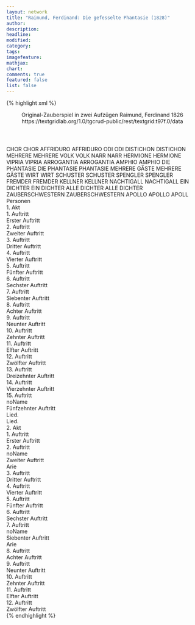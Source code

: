 ```yaml
---
layout: network
title: "Raimund, Ferdinand: Die gefesselte Phantasie (1828)"
author:
description:
headline:
modified:
category:
tags:
imagefeature:
mathjax:
chart:
comments: true
featured: false
list: false
---
```

{% highlight xml %}
<?xml-model href="https://raw.githubusercontent.com/DLiNa/project/master/rules/lina.rnc"?><?xml-model href="https://raw.githubusercontent.com/DLiNa/project/master/rules/lina.sch"?>
<play xmlns="http://lina.digital">
  <header>
    <title>Die gefesselte Phantasie</title>
    <subtitle>Original-Zauberspiel in zwei Aufzügen</subtitle>
    <genretitle/>
    <author>Raimund, Ferdinand</author>
    <date type="print" when="1837"/>
    <date type="premiere" when="1828"/>
    <date type="written" when="1826">1826</date>
    <source>https://textgridlab.org/1.0/tgcrud-public/rest/textgrid:t97f.0/data</source>
  </header>
  <personae>
    <character>
      <name>CHOR</name>
      <alias xml:id="chor">
        <name>CHOR</name>
      </alias>
    </character>
    <character>
      <name>AFFRIDURO</name>
      <alias xml:id="affriduro">
        <name>AFFRIDURO</name>
      </alias>
    </character>
    <character>
      <name>ODI</name>
      <alias xml:id="odi">
        <name>ODI</name>
      </alias>
    </character>
    <character>
      <name>DISTICHON</name>
      <alias xml:id="distichon">
        <name>DISTICHON</name>
      </alias>
    </character>
    <character>
      <name>MEHRERE</name>
      <alias xml:id="mehrere">
        <name>MEHRERE</name>
      </alias>
    </character>
    <character>
      <name>VOLK</name>
      <alias xml:id="volk">
        <name>VOLK</name>
      </alias>
    </character>
    <character>
      <name>NARR</name>
      <alias xml:id="narr">
        <name>NARR</name>
      </alias>
    </character>
    <character>
      <name>HERMIONE</name>
      <alias xml:id="hermione">
        <name>HERMIONE</name>
      </alias>
    </character>
    <character>
      <name>VIPRIA</name>
      <alias xml:id="vipria">
        <name>VIPRIA</name>
      </alias>
    </character>
    <character>
      <name>ARROGANTIA</name>
      <alias xml:id="arrogantia">
        <name>ARROGANTIA</name>
      </alias>
    </character>
    <character>
      <name>AMPHIO</name>
      <alias xml:id="amphio">
        <name>AMPHIO</name>
      </alias>
    </character>
    <character>
      <name>DIE PHANTASIE</name>
      <alias xml:id="die_phantasie">
        <name>DIE PHANTASIE</name>
      </alias>
      <alias xml:id="phantasie">
        <name>PHANTASIE</name>
      </alias>
    </character>
    <character>
      <name>MEHRERE GÄSTE</name>
      <alias xml:id="mehrere_gäste">
        <name>MEHRERE GÄSTE</name>
      </alias>
    </character>
    <character>
      <name>WIRT</name>
      <alias xml:id="wirt">
        <name>WIRT</name>
      </alias>
    </character>
    <character>
      <name>SCHUSTER</name>
      <alias xml:id="schuster">
        <name>SCHUSTER</name>
      </alias>
    </character>
    <character>
      <name>SPENGLER</name>
      <alias xml:id="spengler">
        <name>SPENGLER</name>
      </alias>
    </character>
    <character>
      <name>FREMDER</name>
      <alias xml:id="fremder">
        <name>FREMDER</name>
      </alias>
    </character>
    <character>
      <name>KELLNER</name>
      <alias xml:id="kellner">
        <name>KELLNER</name>
      </alias>
    </character>
    <character>
      <name>NACHTIGALL</name>
      <alias xml:id="nachtigall">
        <name>NACHTIGALL</name>
      </alias>
    </character>
    <character>
      <name>EIN DICHTER</name>
      <alias xml:id="ein_dichter">
        <name>EIN DICHTER</name>
      </alias>
    </character>
    <character>
      <name>ALLE DICHTER</name>
      <alias xml:id="alle_dichter">
        <name>ALLE DICHTER</name>
      </alias>
    </character>
    <character>
      <name>ZAUBERSCHWESTERN</name>
      <alias xml:id="zauberschwestern">
        <name>ZAUBERSCHWESTERN</name>
      </alias>
    </character>
    <character>
      <name>APOLLO</name>
      <alias xml:id="apollo">
        <name>APOLLO</name>
      </alias>
      <alias xml:id="apoll">
        <name>APOLL</name>
      </alias>
    </character>
  </personae>
  <text>
    <div>
      <head>Personen</head>
    </div>
    <div>
      <head>1. Akt</head>
      <div>
        <head>1. Auftritt</head>
        <div>
          <head>Erster Auftritt</head>
          <sp who="#chor">
            <amount n="1" unit="speech_acts"/>
            <amount n="16" unit="words"/>
            <amount n="4" unit="lines"/>
            <amount n="112" unit="chars"/>
          </sp>
          <sp who="#affriduro">
            <amount n="2" unit="speech_acts"/>
            <amount n="26" unit="words"/>
            <amount n="2" unit="lines"/>
            <amount n="163" unit="chars"/>
          </sp>
          <sp who="#odi">
            <amount n="2" unit="speech_acts"/>
            <amount n="8" unit="words"/>
            <amount n="2" unit="lines"/>
            <amount n="40" unit="chars"/>
          </sp>
        </div>
      </div>
      <div>
        <head>2. Auftritt</head>
        <div>
          <head>Zweiter Auftritt</head>
          <sp who="#chor #affriduro #odi #mehrere">
            <amount n="1" unit="speech_acts"/>
            <amount n="2" unit="words"/>
            <amount n="1" unit="lines"/>
            <amount n="22" unit="chars"/>
          </sp>
          <sp who="#distichon">
            <amount n="3" unit="speech_acts"/>
            <amount n="128" unit="words"/>
            <amount n="3" unit="lines"/>
            <amount n="759" unit="chars"/>
          </sp>
          <sp who="#mehrere">
            <amount n="1" unit="speech_acts"/>
            <amount n="7" unit="words"/>
            <amount n="1" unit="lines"/>
            <amount n="36" unit="chars"/>
          </sp>
          <sp who="#affriduro">
            <amount n="2" unit="speech_acts"/>
            <amount n="93" unit="words"/>
            <amount n="1" unit="lines"/>
            <amount n="543" unit="chars"/>
          </sp>
          <sp who="#chor #affriduro #odi #mehrere">
            <amount n="1" unit="speech_acts"/>
            <amount n="5" unit="words"/>
            <amount n="1" unit="lines"/>
            <amount n="20" unit="chars"/>
          </sp>
        </div>
      </div>
      <div>
        <head>3. Auftritt</head>
        <div>
          <head>Dritter Auftritt</head>
          <sp who="#narr">
            <amount n="12" unit="speech_acts"/>
            <amount n="216" unit="words"/>
            <amount n="7" unit="lines"/>
            <amount n="1232" unit="chars"/>
          </sp>
          <sp who="#affriduro">
            <amount n="6" unit="speech_acts"/>
            <amount n="61" unit="words"/>
            <amount n="5" unit="lines"/>
            <amount n="345" unit="chars"/>
          </sp>
          <sp who="#distichon">
            <amount n="8" unit="speech_acts"/>
            <amount n="156" unit="words"/>
            <amount n="6" unit="lines"/>
            <amount n="857" unit="chars"/>
          </sp>
          <sp who="#odi">
            <amount n="9" unit="speech_acts"/>
            <amount n="248" unit="words"/>
            <amount n="6" unit="lines"/>
            <amount n="1344" unit="chars"/>
          </sp>
        </div>
      </div>
      <div>
        <head>4. Auftritt</head>
        <div>
          <head>Vierter Auftritt</head>
          <sp who="#chor">
            <amount n="1" unit="speech_acts"/>
            <amount n="10" unit="words"/>
            <amount n="3" unit="lines"/>
            <amount n="51" unit="chars"/>
          </sp>
          <sp who="#hermione">
            <amount n="15" unit="speech_acts"/>
            <amount n="290" unit="words"/>
            <amount n="11" unit="lines"/>
            <amount n="1569" unit="chars"/>
          </sp>
          <sp who="#affriduro">
            <amount n="6" unit="speech_acts"/>
            <amount n="272" unit="words"/>
            <amount n="3" unit="lines"/>
            <amount n="1558" unit="chars"/>
          </sp>
          <sp who="#chor #hermione #affriduro #distichon #narr #odi">
            <amount n="2" unit="speech_acts"/>
            <amount n="4" unit="words"/>
            <amount n="2" unit="lines"/>
            <amount n="23" unit="chars"/>
          </sp>
          <sp who="#distichon">
            <amount n="7" unit="speech_acts"/>
            <amount n="47" unit="words"/>
            <amount n="7" unit="lines"/>
            <amount n="231" unit="chars"/>
          </sp>
          <sp who="#narr">
            <amount n="10" unit="speech_acts"/>
            <amount n="160" unit="words"/>
            <amount n="6" unit="lines"/>
            <amount n="846" unit="chars"/>
          </sp>
          <sp who="#chor #hermione #affriduro #distichon #narr #odi">
            <amount n="1" unit="speech_acts"/>
            <amount n="5" unit="words"/>
            <amount n="1" unit="lines"/>
            <amount n="31" unit="chars"/>
          </sp>
          <sp who="#odi">
            <amount n="7" unit="speech_acts"/>
            <amount n="60" unit="words"/>
            <amount n="7" unit="lines"/>
            <amount n="301" unit="chars"/>
          </sp>
        </div>
      </div>
      <div>
        <head>5. Auftritt</head>
        <div>
          <head>Fünfter Auftritt</head>
          <sp who="#distichon">
            <amount n="4" unit="speech_acts"/>
            <amount n="40" unit="words"/>
            <amount n="5" unit="lines"/>
            <amount n="224" unit="chars"/>
          </sp>
          <sp who="#hermione">
            <amount n="2" unit="speech_acts"/>
            <amount n="9" unit="words"/>
            <amount n="2" unit="lines"/>
            <amount n="51" unit="chars"/>
          </sp>
          <sp who="#narr">
            <amount n="1" unit="speech_acts"/>
            <amount n="16" unit="words"/>
            <amount n="1" unit="lines"/>
            <amount n="79" unit="chars"/>
          </sp>
        </div>
      </div>
      <div>
        <head>6. Auftritt</head>
        <div>
          <head>Sechster Auftritt</head>
          <sp who="#vipria #arrogantia #hermione #narr #affriduro #distichon #odi">
            <amount n="1" unit="speech_acts"/>
            <amount n="2" unit="words"/>
            <amount n="1" unit="lines"/>
            <amount n="21" unit="chars"/>
          </sp>
          <sp who="#vipria">
            <amount n="35" unit="speech_acts"/>
            <amount n="453" unit="words"/>
            <amount n="27" unit="lines"/>
            <amount n="2603" unit="chars"/>
          </sp>
          <sp who="#arrogantia">
            <amount n="27" unit="speech_acts"/>
            <amount n="203" unit="words"/>
            <amount n="25" unit="lines"/>
            <amount n="1082" unit="chars"/>
          </sp>
          <sp who="#hermione">
            <amount n="13" unit="speech_acts"/>
            <amount n="295" unit="words"/>
            <amount n="11" unit="lines"/>
            <amount n="1579" unit="chars"/>
          </sp>
          <sp who="#narr">
            <amount n="10" unit="speech_acts"/>
            <amount n="75" unit="words"/>
            <amount n="10" unit="lines"/>
            <amount n="411" unit="chars"/>
          </sp>
          <sp who="#affriduro">
            <amount n="2" unit="speech_acts"/>
            <amount n="16" unit="words"/>
            <amount n="2" unit="lines"/>
            <amount n="82" unit="chars"/>
          </sp>
          <sp who="#arrogantia #vipria">
            <amount n="1" unit="speech_acts"/>
            <amount n="3" unit="words"/>
            <amount n="1" unit="lines"/>
            <amount n="12" unit="chars"/>
          </sp>
          <sp who="#distichon">
            <amount n="2" unit="speech_acts"/>
            <amount n="5" unit="words"/>
            <amount n="2" unit="lines"/>
            <amount n="26" unit="chars"/>
          </sp>
          <sp who="#odi">
            <amount n="1" unit="speech_acts"/>
            <amount n="10" unit="words"/>
            <amount n="1" unit="lines"/>
            <amount n="43" unit="chars"/>
          </sp>
          <sp who="#vipria #arrogantia #hermione #narr #affriduro #distichon #odi">
            <amount n="1" unit="speech_acts"/>
            <amount n="3" unit="words"/>
            <amount n="1" unit="lines"/>
            <amount n="18" unit="chars"/>
          </sp>
        </div>
      </div>
      <div>
        <head>7. Auftritt</head>
        <div>
          <head>Siebenter Auftritt</head>
          <sp who="#narr">
            <amount n="8" unit="speech_acts"/>
            <amount n="619" unit="words"/>
            <amount n="49" unit="lines"/>
            <amount n="3587" unit="chars"/>
          </sp>
          <sp who="#volk">
            <amount n="2" unit="speech_acts"/>
            <amount n="9" unit="words"/>
            <amount n="2" unit="lines"/>
            <amount n="49" unit="chars"/>
          </sp>
          <sp who="#distichon">
            <amount n="8" unit="speech_acts"/>
            <amount n="94" unit="words"/>
            <amount n="20" unit="lines"/>
            <amount n="539" unit="chars"/>
          </sp>
          <sp who="#hermione">
            <amount n="2" unit="speech_acts"/>
            <amount n="220" unit="words"/>
            <amount n="3" unit="lines"/>
            <amount n="1161" unit="chars"/>
          </sp>
          <sp who="#vipria #arrogantia #hermione #narr #affriduro #distichon #odi #volk">
            <amount n="2" unit="speech_acts"/>
            <amount n="10" unit="words"/>
            <amount n="2" unit="lines"/>
            <amount n="51" unit="chars"/>
          </sp>
          <sp who="#volk">
            <amount n="1" unit="speech_acts"/>
            <amount n="3" unit="words"/>
            <amount n="1" unit="lines"/>
            <amount n="16" unit="chars"/>
          </sp>
          <sp who="#odi">
            <amount n="3" unit="speech_acts"/>
            <amount n="16" unit="words"/>
            <amount n="3" unit="lines"/>
            <amount n="83" unit="chars"/>
          </sp>
        </div>
      </div>
      <div>
        <head>8. Auftritt</head>
        <div>
          <head>Achter Auftritt</head>
          <sp who="#amphio">
            <amount n="1" unit="speech_acts"/>
            <amount n="172" unit="words"/>
            <amount n="946" unit="chars"/>
          </sp>
        </div>
      </div>
      <div>
        <head>9. Auftritt</head>
        <div>
          <head>Neunter Auftritt</head>
          <sp who="#amphio">
            <amount n="7" unit="speech_acts"/>
            <amount n="102" unit="words"/>
            <amount n="5" unit="lines"/>
            <amount n="552" unit="chars"/>
          </sp>
          <sp who="#hermione">
            <amount n="6" unit="speech_acts"/>
            <amount n="195" unit="words"/>
            <amount n="3" unit="lines"/>
            <amount n="1082" unit="chars"/>
          </sp>
        </div>
      </div>
      <div>
        <head>10. Auftritt</head>
        <div>
          <head>Zehnter Auftritt</head>
          <sp who="#narr">
            <amount n="4" unit="speech_acts"/>
            <amount n="38" unit="words"/>
            <amount n="4" unit="lines"/>
            <amount n="224" unit="chars"/>
          </sp>
          <sp who="#hermione">
            <amount n="2" unit="speech_acts"/>
            <amount n="8" unit="words"/>
            <amount n="2" unit="lines"/>
            <amount n="35" unit="chars"/>
          </sp>
          <sp who="#affriduro">
            <amount n="1" unit="speech_acts"/>
            <amount n="15" unit="words"/>
            <amount n="1" unit="lines"/>
            <amount n="85" unit="chars"/>
          </sp>
          <sp who="#odi">
            <amount n="1" unit="speech_acts"/>
            <amount n="10" unit="words"/>
            <amount n="1" unit="lines"/>
            <amount n="52" unit="chars"/>
          </sp>
        </div>
      </div>
      <div>
        <head>11. Auftritt</head>
        <div>
          <head>Elfter Auftritt</head>
          <sp who="#vipria">
            <amount n="10" unit="speech_acts"/>
            <amount n="229" unit="words"/>
            <amount n="5" unit="lines"/>
            <amount n="1242" unit="chars"/>
          </sp>
          <sp who="#arrogantia">
            <amount n="9" unit="speech_acts"/>
            <amount n="50" unit="words"/>
            <amount n="9" unit="lines"/>
            <amount n="274" unit="chars"/>
          </sp>
          <sp who="#die_phantasie">
            <amount n="1" unit="speech_acts"/>
            <amount n="193" unit="words"/>
            <amount n="18" unit="lines"/>
            <amount n="1132" unit="chars"/>
          </sp>
        </div>
      </div>
      <div>
        <head>12. Auftritt</head>
        <div>
          <head>Zwölfter Auftritt</head>
          <sp who="#phantasie">
            <amount n="8" unit="speech_acts"/>
            <amount n="435" unit="words"/>
            <amount n="1" unit="lines"/>
            <amount n="2542" unit="chars"/>
          </sp>
          <sp who="#amphio">
            <amount n="7" unit="speech_acts"/>
            <amount n="96" unit="words"/>
            <amount n="6" unit="lines"/>
            <amount n="512" unit="chars"/>
          </sp>
        </div>
      </div>
      <div>
        <head>13. Auftritt</head>
        <div>
          <head>Dreizehnter Auftritt</head>
          <sp who="#vipria">
            <amount n="6" unit="speech_acts"/>
            <amount n="131" unit="words"/>
            <amount n="5" unit="lines"/>
            <amount n="798" unit="chars"/>
          </sp>
          <sp who="#phantasie">
            <amount n="6" unit="speech_acts"/>
            <amount n="29" unit="words"/>
            <amount n="6" unit="lines"/>
            <amount n="156" unit="chars"/>
          </sp>
          <sp who="#arrogantia">
            <amount n="3" unit="speech_acts"/>
            <amount n="11" unit="words"/>
            <amount n="3" unit="lines"/>
            <amount n="54" unit="chars"/>
          </sp>
        </div>
      </div>
      <div>
        <head>14. Auftritt</head>
        <div>
          <head>Vierzehnter Auftritt</head>
          <sp who="#chor">
            <amount n="1" unit="speech_acts"/>
            <amount n="31" unit="words"/>
            <amount n="6" unit="lines"/>
            <amount n="173" unit="chars"/>
          </sp>
          <sp who="#mehrere_gäste">
            <amount n="1" unit="speech_acts"/>
            <amount n="7" unit="words"/>
            <amount n="1" unit="lines"/>
            <amount n="33" unit="chars"/>
          </sp>
          <sp who="#wirt">
            <amount n="2" unit="speech_acts"/>
            <amount n="65" unit="words"/>
            <amount n="344" unit="chars"/>
          </sp>
          <sp who="#schuster">
            <amount n="2" unit="speech_acts"/>
            <amount n="25" unit="words"/>
            <amount n="2" unit="lines"/>
            <amount n="115" unit="chars"/>
          </sp>
          <sp who="#spengler">
            <amount n="1" unit="speech_acts"/>
            <amount n="22" unit="words"/>
            <amount n="1" unit="lines"/>
            <amount n="95" unit="chars"/>
          </sp>
          <sp who="#fremder">
            <amount n="1" unit="speech_acts"/>
            <amount n="32" unit="words"/>
            <amount n="172" unit="chars"/>
          </sp>
          <sp who="#kellner">
            <amount n="1" unit="speech_acts"/>
            <amount n="6" unit="words"/>
            <amount n="1" unit="lines"/>
            <amount n="42" unit="chars"/>
          </sp>
          <sp who="#chor #mehrere_gäste #wirt #schuster #spengler #fremder #kellner">
            <amount n="1" unit="speech_acts"/>
            <amount n="3" unit="words"/>
            <amount n="1" unit="lines"/>
            <amount n="18" unit="chars"/>
          </sp>
        </div>
      </div>
      <div>
        <head>15. Auftritt</head>
        <div>
          <head>noName</head>
          <div>
            <head>Fünfzehnter Auftritt</head>
            <sp who="#nachtigall">
              <amount n="1" unit="speech_acts"/>
              <amount n="1" unit="lines"/>
            </sp>
          </div>
          <div>
            <head>Lied.</head>
            <sp who="#wirt">
              <amount n="4" unit="speech_acts"/>
              <amount n="28" unit="words"/>
              <amount n="4" unit="lines"/>
              <amount n="151" unit="chars"/>
            </sp>
            <sp who="#nachtigall">
              <amount n="9" unit="speech_acts"/>
              <amount n="150" unit="words"/>
              <amount n="8" unit="lines"/>
              <amount n="822" unit="chars"/>
            </sp>
            <sp who="#schuster">
              <amount n="2" unit="speech_acts"/>
              <amount n="19" unit="words"/>
              <amount n="2" unit="lines"/>
              <amount n="107" unit="chars"/>
            </sp>
            <sp who="#kellner">
              <amount n="1" unit="speech_acts"/>
              <amount n="8" unit="words"/>
              <amount n="1" unit="lines"/>
              <amount n="46" unit="chars"/>
            </sp>
            <sp who="#fremder">
              <amount n="2" unit="speech_acts"/>
              <amount n="8" unit="words"/>
              <amount n="2" unit="lines"/>
              <amount n="53" unit="chars"/>
            </sp>
          </div>
          <div>
            <head>Lied.</head>
            <sp who="#fremder">
              <amount n="8" unit="speech_acts"/>
              <amount n="62" unit="words"/>
              <amount n="8" unit="lines"/>
              <amount n="328" unit="chars"/>
            </sp>
            <sp who="#nachtigall">
              <amount n="17" unit="speech_acts"/>
              <amount n="368" unit="words"/>
              <amount n="9" unit="lines"/>
              <amount n="2005" unit="chars"/>
            </sp>
            <sp who="#schuster">
              <amount n="3" unit="speech_acts"/>
              <amount n="52" unit="words"/>
              <amount n="2" unit="lines"/>
              <amount n="253" unit="chars"/>
            </sp>
            <sp who="#wirt">
              <amount n="4" unit="speech_acts"/>
              <amount n="38" unit="words"/>
              <amount n="4" unit="lines"/>
              <amount n="187" unit="chars"/>
            </sp>
            <sp who="#fremder #nachtigall #schuster #wirt #vipria #chor">
              <amount n="2" unit="speech_acts"/>
              <amount n="7" unit="words"/>
              <amount n="2" unit="lines"/>
              <amount n="33" unit="chars"/>
            </sp>
            <sp who="#vipria">
              <amount n="1" unit="speech_acts"/>
              <amount n="1" unit="words"/>
              <amount n="1" unit="lines"/>
              <amount n="4" unit="chars"/>
            </sp>
            <sp who="#chor">
              <amount n="1" unit="speech_acts"/>
              <amount n="35" unit="words"/>
              <amount n="7" unit="lines"/>
              <amount n="196" unit="chars"/>
            </sp>
          </div>
        </div>
      </div>
    </div>
    <div>
      <head>2. Akt</head>
      <div>
        <head>1. Auftritt</head>
        <div>
          <head>Erster Auftritt</head>
          <sp who="#nachtigall">
            <amount n="17" unit="speech_acts"/>
            <amount n="655" unit="words"/>
            <amount n="5" unit="lines"/>
            <amount n="3472" unit="chars"/>
          </sp>
          <sp who="#vipria">
            <amount n="16" unit="speech_acts"/>
            <amount n="355" unit="words"/>
            <amount n="12" unit="lines"/>
            <amount n="1925" unit="chars"/>
          </sp>
        </div>
      </div>
      <div>
        <head>2. Auftritt</head>
        <div>
          <head>noName</head>
          <div>
            <head>Zweiter Auftritt</head>
            <sp who="#arrogantia">
              <amount n="6" unit="speech_acts"/>
              <amount n="95" unit="words"/>
              <amount n="3" unit="lines"/>
              <amount n="560" unit="chars"/>
            </sp>
            <sp who="#nachtigall">
              <amount n="6" unit="speech_acts"/>
              <amount n="293" unit="words"/>
              <amount n="3" unit="lines"/>
              <amount n="1622" unit="chars"/>
            </sp>
            <sp who="#vipria">
              <amount n="7" unit="speech_acts"/>
              <amount n="136" unit="words"/>
              <amount n="11" unit="lines"/>
              <amount n="796" unit="chars"/>
            </sp>
          </div>
          <div>
            <head>Arie</head>
          </div>
        </div>
      </div>
      <div>
        <head>3. Auftritt</head>
        <div>
          <head>Dritter Auftritt</head>
          <sp who="#chor">
            <amount n="1" unit="speech_acts"/>
            <amount n="18" unit="words"/>
            <amount n="4" unit="lines"/>
            <amount n="109" unit="chars"/>
          </sp>
          <sp who="#odi">
            <amount n="2" unit="speech_acts"/>
            <amount n="25" unit="words"/>
            <amount n="2" unit="lines"/>
            <amount n="136" unit="chars"/>
          </sp>
          <sp who="#ein_dichter">
            <amount n="1" unit="speech_acts"/>
            <amount n="29" unit="words"/>
            <amount n="153" unit="chars"/>
          </sp>
          <sp who="#chor #odi #ein_dichter">
            <amount n="1" unit="speech_acts"/>
            <amount n="5" unit="words"/>
            <amount n="1" unit="lines"/>
            <amount n="20" unit="chars"/>
          </sp>
        </div>
      </div>
      <div>
        <head>4. Auftritt</head>
        <div>
          <head>Vierter Auftritt</head>
          <sp who="#narr">
            <amount n="9" unit="speech_acts"/>
            <amount n="122" unit="words"/>
            <amount n="7" unit="lines"/>
            <amount n="644" unit="chars"/>
          </sp>
          <sp who="#chor #odi #ein_dichter #narr #distichon">
            <amount n="2" unit="speech_acts"/>
            <amount n="8" unit="words"/>
            <amount n="2" unit="lines"/>
            <amount n="41" unit="chars"/>
          </sp>
          <sp who="#distichon">
            <amount n="6" unit="speech_acts"/>
            <amount n="71" unit="words"/>
            <amount n="6" unit="lines"/>
            <amount n="371" unit="chars"/>
          </sp>
        </div>
      </div>
      <div>
        <head>5. Auftritt</head>
        <div>
          <head>Fünfter Auftritt</head>
          <sp who="#hermione">
            <amount n="6" unit="speech_acts"/>
            <amount n="127" unit="words"/>
            <amount n="5" unit="lines"/>
            <amount n="702" unit="chars"/>
          </sp>
          <sp who="#narr">
            <amount n="3" unit="speech_acts"/>
            <amount n="19" unit="words"/>
            <amount n="3" unit="lines"/>
            <amount n="129" unit="chars"/>
          </sp>
          <sp who="#distichon">
            <amount n="5" unit="speech_acts"/>
            <amount n="198" unit="words"/>
            <amount n="1" unit="lines"/>
            <amount n="1113" unit="chars"/>
          </sp>
          <sp who="#chor #odi #ein_dichter #narr #distichon #hermione">
            <amount n="1" unit="speech_acts"/>
            <amount n="4" unit="words"/>
            <amount n="1" unit="lines"/>
            <amount n="19" unit="chars"/>
          </sp>
        </div>
      </div>
      <div>
        <head>6. Auftritt</head>
        <div>
          <head>Sechster Auftritt</head>
          <sp who="#odi">
            <amount n="2" unit="speech_acts"/>
            <amount n="60" unit="words"/>
            <amount n="1" unit="lines"/>
            <amount n="317" unit="chars"/>
          </sp>
          <sp who="#narr">
            <amount n="1" unit="speech_acts"/>
            <amount n="3" unit="words"/>
            <amount n="1" unit="lines"/>
            <amount n="25" unit="chars"/>
          </sp>
          <sp who="#hermione">
            <amount n="1" unit="speech_acts"/>
            <amount n="6" unit="words"/>
            <amount n="1" unit="lines"/>
            <amount n="24" unit="chars"/>
          </sp>
        </div>
      </div>
      <div>
        <head>7. Auftritt</head>
        <div>
          <head>noName</head>
          <div>
            <head>Siebenter Auftritt</head>
            <sp who="#nachtigall">
              <amount n="1" unit="speech_acts"/>
              <amount n="1" unit="lines"/>
            </sp>
          </div>
          <div>
            <head>Arie</head>
            <sp who="#hermione">
              <amount n="9" unit="speech_acts"/>
              <amount n="146" unit="words"/>
              <amount n="6" unit="lines"/>
              <amount n="793" unit="chars"/>
            </sp>
            <sp who="#nachtigall">
              <amount n="12" unit="speech_acts"/>
              <amount n="405" unit="words"/>
              <amount n="5" unit="lines"/>
              <amount n="2258" unit="chars"/>
            </sp>
            <sp who="#narr">
              <amount n="8" unit="speech_acts"/>
              <amount n="153" unit="words"/>
              <amount n="7" unit="lines"/>
              <amount n="788" unit="chars"/>
            </sp>
          </div>
        </div>
      </div>
      <div>
        <head>8. Auftritt</head>
        <div>
          <head>Achter Auftritt</head>
          <sp who="#amphio">
            <amount n="10" unit="speech_acts"/>
            <amount n="296" unit="words"/>
            <amount n="4" unit="lines"/>
            <amount n="1589" unit="chars"/>
          </sp>
          <sp who="#hermione">
            <amount n="9" unit="speech_acts"/>
            <amount n="249" unit="words"/>
            <amount n="14" unit="lines"/>
            <amount n="1339" unit="chars"/>
          </sp>
        </div>
      </div>
      <div>
        <head>9. Auftritt</head>
        <div>
          <head>Neunter Auftritt</head>
          <sp who="#vipria">
            <amount n="2" unit="speech_acts"/>
            <amount n="8" unit="words"/>
            <amount n="2" unit="lines"/>
            <amount n="46" unit="chars"/>
          </sp>
          <sp who="#arrogantia">
            <amount n="1" unit="speech_acts"/>
            <amount n="4" unit="words"/>
            <amount n="1" unit="lines"/>
            <amount n="20" unit="chars"/>
          </sp>
        </div>
      </div>
      <div>
        <head>10. Auftritt</head>
        <div>
          <head>Zehnter Auftritt</head>
          <sp who="#nachtigall">
            <amount n="5" unit="speech_acts"/>
            <amount n="140" unit="words"/>
            <amount n="1" unit="lines"/>
            <amount n="729" unit="chars"/>
          </sp>
          <sp who="#arrogantia">
            <amount n="3" unit="speech_acts"/>
            <amount n="33" unit="words"/>
            <amount n="3" unit="lines"/>
            <amount n="172" unit="chars"/>
          </sp>
          <sp who="#vipria">
            <amount n="6" unit="speech_acts"/>
            <amount n="134" unit="words"/>
            <amount n="5" unit="lines"/>
            <amount n="708" unit="chars"/>
          </sp>
          <sp who="#phantasie">
            <amount n="1" unit="speech_acts"/>
            <amount n="12" unit="words"/>
            <amount n="1" unit="lines"/>
            <amount n="65" unit="chars"/>
          </sp>
        </div>
      </div>
      <div>
        <head>11. Auftritt</head>
        <div>
          <head>Elfter Auftritt</head>
          <sp who="#arrogantia">
            <amount n="1" unit="speech_acts"/>
            <amount n="32" unit="words"/>
            <amount n="193" unit="chars"/>
          </sp>
          <sp who="#vipria">
            <amount n="1" unit="speech_acts"/>
            <amount n="132" unit="words"/>
            <amount n="748" unit="chars"/>
          </sp>
          <sp who="#phantasie">
            <amount n="18" unit="speech_acts"/>
            <amount n="289" unit="words"/>
            <amount n="41" unit="lines"/>
            <amount n="1534" unit="chars"/>
          </sp>
          <sp who="#nachtigall">
            <amount n="17" unit="speech_acts"/>
            <amount n="540" unit="words"/>
            <amount n="9" unit="lines"/>
            <amount n="2968" unit="chars"/>
          </sp>
        </div>
      </div>
      <div>
        <head>12. Auftritt</head>
        <div>
          <head>Zwölfter Auftritt</head>
          <sp who="#alle_dichter #ein_dichter">
            <amount n="1" unit="speech_acts"/>
            <amount n="20" unit="words"/>
            <amount n="4" unit="lines"/>
            <amount n="119" unit="chars"/>
          </sp>
          <sp who="#vipria">
            <amount n="9" unit="speech_acts"/>
            <amount n="147" unit="words"/>
            <amount n="6" unit="lines"/>
            <amount n="839" unit="chars"/>
          </sp>
          <sp who="#hermione">
            <amount n="9" unit="speech_acts"/>
            <amount n="75" unit="words"/>
            <amount n="9" unit="lines"/>
            <amount n="407" unit="chars"/>
          </sp>
          <sp who="#ein_dichter">
            <amount n="1" unit="speech_acts"/>
            <amount n="34" unit="words"/>
            <amount n="196" unit="chars"/>
          </sp>
          <sp who="#amphio">
            <amount n="6" unit="speech_acts"/>
            <amount n="417" unit="words"/>
            <amount n="49" unit="lines"/>
            <amount n="2269" unit="chars"/>
          </sp>
          <sp who="#narr">
            <amount n="7" unit="speech_acts"/>
            <amount n="55" unit="words"/>
            <amount n="7" unit="lines"/>
            <amount n="291" unit="chars"/>
          </sp>
          <sp who="#arrogantia">
            <amount n="2" unit="speech_acts"/>
            <amount n="24" unit="words"/>
            <amount n="1" unit="lines"/>
            <amount n="130" unit="chars"/>
          </sp>
          <sp who="#nachtigall">
            <amount n="16" unit="speech_acts"/>
            <amount n="271" unit="words"/>
            <amount n="42" unit="lines"/>
            <amount n="1472" unit="chars"/>
          </sp>
          <sp who="#alle_dichter #ein_dichter #vipria #hermione #amphio #narr #arrogantia #nachtigall #distichon #chor #phantasie #zauberschwestern">
            <amount n="9" unit="speech_acts"/>
            <amount n="45" unit="words"/>
            <amount n="9" unit="lines"/>
            <amount n="228" unit="chars"/>
          </sp>
          <sp who="#distichon">
            <amount n="4" unit="speech_acts"/>
            <amount n="22" unit="words"/>
            <amount n="4" unit="lines"/>
            <amount n="126" unit="chars"/>
          </sp>
          <sp who="#chor">
            <amount n="5" unit="speech_acts"/>
            <amount n="57" unit="words"/>
            <amount n="12" unit="lines"/>
            <amount n="293" unit="chars"/>
          </sp>
          <sp who="#phantasie">
            <amount n="5" unit="speech_acts"/>
            <amount n="78" unit="words"/>
            <amount n="6" unit="lines"/>
            <amount n="452" unit="chars"/>
          </sp>
          <sp who="#zauberschwestern">
            <amount n="2" unit="speech_acts"/>
            <amount n="5" unit="words"/>
            <amount n="2" unit="lines"/>
            <amount n="28" unit="chars"/>
          </sp>
          <sp who="#alle_dichter #ein_dichter #vipria #hermione #amphio #narr #arrogantia #nachtigall #distichon #chor #phantasie #zauberschwestern">
            <amount n="2" unit="speech_acts"/>
            <amount n="3" unit="words"/>
            <amount n="2" unit="lines"/>
            <amount n="14" unit="chars"/>
          </sp>
          <sp who="#apollo">
            <amount n="1" unit="speech_acts"/>
            <amount n="8" unit="words"/>
            <amount n="1" unit="lines"/>
            <amount n="40" unit="chars"/>
          </sp>
          <sp who="#apoll">
            <amount n="7" unit="speech_acts"/>
            <amount n="128" unit="words"/>
            <amount n="5" unit="lines"/>
            <amount n="678" unit="chars"/>
          </sp>
        </div>
      </div>
    </div>
  </text>
</play>
{% endhighlight %}